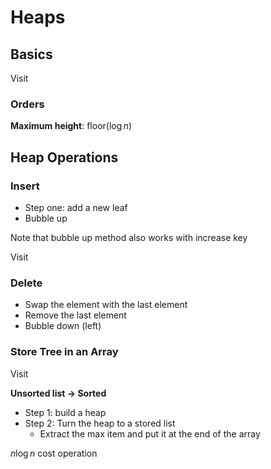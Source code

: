 # Heaps

## Basics

Visit [](CS2040_12.TreesandHeaps.pdf#page=112)

### Orders

**Maximum height**: floor($\log n$)

## Heap Operations

### Insert

- Step one: add a new leaf 
- Bubble up

Note that bubble up method also works with increase key

Visit [](CS2040_12.TreesandHeaps.pdf#page=125)

### Delete

- Swap the element with the last element
- Remove the last element
- Bubble down (left)

### Store Tree in an Array

Visit [](CS2040_12.TreesandHeaps.pdf#page=160)

**Unsorted list -> Sorted**

- Step 1: build a heap
- Step 2: Turn the heap to a stored list
	- Extract the max item and put it at the end of the array

$n\log n$ cost operation
